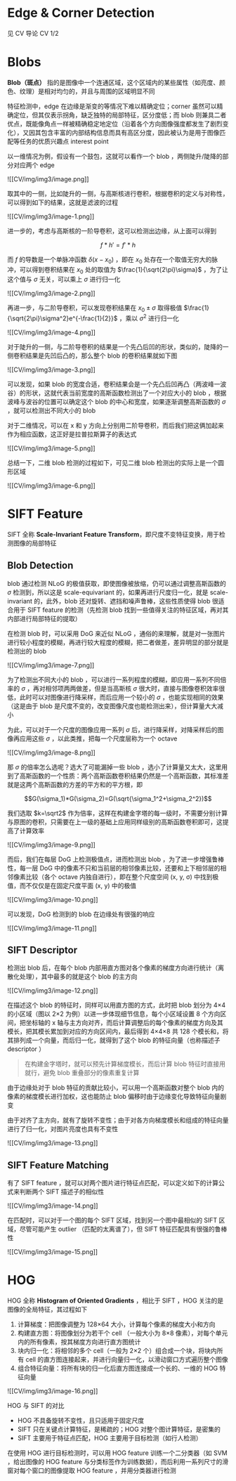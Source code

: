 
# Edge & Corner Detection

见 CV 导论 CV 1/2

# Blobs

**Blob（斑点）** 指的是图像中一个连通区域，这个区域内的某些属性（如亮度、颜色、纹理）是相对均匀的，并且与周围的区域明显不同

特征检测中，edge 在边缘是渐变的等情况下难以精确定位；corner 虽然可以精确定位，但其仅表示拐角，缺乏独特的局部特征，区分度低；而 blob 则兼具二者优点，既能像角点一样被精确稳定地定位（沿着各个方向图像强度都发生了剧烈变化），又因其包含丰富的内部结构信息而具有高区分度，因此被认为是用于图像匹配等任务的优质兴趣点 interest point

以一维情况为例，假设有一个鼓包，这就可以看作一个 blob ，两侧陡升/陡降的部分对应两个 edge 

![[CV/img/img3/image.png]]

取其中的一侧，比如陡升的一侧，与高斯核进行卷积，根据卷积的定义与对称性，可以得到如下的结果，这就是滤波的过程

![[CV/img/img3/image-1.png]]

进一步的，考虑与高斯核的一阶导卷积，这可以检测出边缘，从上面可以得到 

$$f*h'=f'*h$$

而 $f$ 的导数是一个单脉冲函数 $\delta(x-x_0)$ ，即在 $x_0$ 处存在一个取值无穷大的脉冲，可以得到卷积结果在 $x_0$ 处的取值为 $\frac{1}{\sqrt{2\pi}\sigma}$ ，为了让这个值与 $\sigma$ 无关，可以乘上 $\sigma$ 进行归一化

![[CV/img/img3/image-2.png]]

再进一步，与二阶导卷积，可以发现卷积结果在 $x_0 \pm \sigma$ 取得极值 $\frac{1}{\sqrt{2\pi}\sigma^2}e^{-\frac{1}{2}}$ ，乘以 $\sigma^2$ 进行归一化

![[CV/img/img3/image-4.png]]


对于陡升的一侧，与二阶导卷积的结果是一个先凸后凹的形状，类似的，陡降的一侧卷积结果是先凹后凸的，那么整个 blob 的卷积结果就如下图

![[CV/img/img3/image-3.png]]

可以发现，如果 blob 的宽度合适，卷积结果会是一个先凸后凹再凸（两波峰一波谷）的形状，这就代表当前宽度的高斯函数检测出了一个对应大小的 blob ，根据波峰与波谷的位置可以确定这个 blob 的中心和宽度，如果逐渐调整高斯函数的 $\sigma$ ，就可以检测出不同大小的 blob 

对于二维情况，可以在 x 和 y 方向上分别用二阶导卷积，而后我们把这俩加起来作为相应函数，这正好是拉普拉斯算子的表达式

![[CV/img/img3/image-5.png]]

总结一下，二维 blob 检测的过程如下，可见二维 blob 检测出的实际上是一个圆形区域

![[CV/img/img3/image-6.png]]

# SIFT Feature

SIFT 全称 **Scale-Invariant Feature Transform**，即尺度不变特征变换，用于检测图像的局部特征

## Blob Detection

blob 通过检测 NLoG 的极值获取，即使图像被放缩，仍可以通过调整高斯函数的 $\sigma$ 检测到，所以这是 scale-equivariant 的，如果再进行尺度归一化，就是 scale-invariant 的，此外，blob 还对旋转、遮挡和噪声鲁棒，这些性质使得 blob 很适合用于 SIFT feature 的检测（先检测 blob 找到一些值得关注的特征区域，再对其内部进行局部特征的提取）

在检测 blob 时，可以采用 DoG 来近似 NLoG ，通俗的来理解，就是对一张图片进行较小程度的模糊，再进行较大程度的模糊，把二者做差，差异明显的部分就是检测出的 blob 

![[CV/img/img3/image-7.png]]

为了检测出不同大小的 blob ，可以进行一系列程度的模糊，即应用一系列不同倍率的 $\sigma$ ，再对相邻项两两做差，但是当高斯核 $\sigma$ 很大时，直接与图像卷积效率很低，此时可以对图像进行降采样，而后应用一个较小的 $\sigma$ ，也能实现相同的效果（这是由于 blob 是尺度不变的，改变图像尺度也能检测出来），但计算量大大减小

为此，可以对于一个尺度的图像应用一系列 $\sigma$ 后，进行降采样，对降采样后的图像再应用这些 $\sigma$ ，以此类推，把每一个尺度层称为一个 octave

![[CV/img/img3/image-8.png]]

那 $\sigma$ 的倍率怎么选呢？选大了可能漏掉一些 blob ，选小了计算量又太大，这里用到了高斯函数的一个性质：两个高斯函数卷积结果仍然是一个高斯函数，其标准差就是这两个高斯函数的方差的平方和的平方根，即

$$G(\sigma_1)*G(\sigma_2)=G(\sqrt{\sigma_1^2+\sigma_2^2})$$

我们选取 $k=\sqrt2$ 作为倍率，这样在构建金字塔的每一级时，不需要分别计算与原图的卷积，只需要在上一级的基础上应用同样级别的高斯函数卷积即可，这提高了计算效率

![[CV/img/img3/image-9.png]]

而后，我们在每层 DoG 上检测极值点，进而检测出 blob ，为了进一步增强鲁棒性，每一层 DoG 中的像素不只和当前层的相邻像素比较，还要和上下相邻层的相邻像素比较（各个 octave 内独自进行），即在整个尺度空间 (x, y, σ) 中找到极值，而不仅仅是在固定尺度平面 (x, y) 中的极值

![[CV/img/img3/image-10.png]]

可以发现，DoG 检测到的 blob 在边缘处有很强的响应

![[CV/img/img3/image-11.png]]

## SIFT Descriptor

检测出 blob 后，在每个 blob 内部用直方图对各个像素的梯度方向进行统计（离散化处理），其中最多的就是这个 blob 的主方向

![[CV/img/img3/image-12.png]]

在描述这个 blob 的特征时，同样可以用直方图的方式，此时把 blob 划分为 4×4 的小区域（图以 2×2 为例）以进一步体现细节信息，每个小区域设置 8 个方向区间，把坐标轴的 x 轴与主方向对齐，而后计算调整后的每个像素的梯度方向及其模长，把其模长累加到对应的方向区间内，最后得到 4×4×8 共 128 个模长和，将其排列成一个向量，而后归一化，就得到了这个 blob 的特征向量（也称描述子 descriptor ）

>在构建金字塔时，就可以预先计算梯度模长，而后计算 blob 特征时直接用就行，避免 blob 重叠部分的像素重复计算

由于边缘处对于 blob 特征的贡献比较小，可以用一个高斯函数对整个 blob 内的像素的梯度模长进行加权，这也能防止 blob 偏移时由于边缘变化导致特征向量剧变

由于对齐了主方向，就有了旋转不变性；由于对各方向梯度模长和组成的特征向量进行了归一化，对图片亮度也具有不变性

![[CV/img/img3/image-13.png]]

## SIFT Feature Matching

有了 SIFT feature ，就可以对两个图片进行特征点匹配，可以定义如下的计算公式来判断两个 SIFT 描述子的相似性

![[CV/img/img3/image-14.png]]

在匹配时，可以对于一个图的每个 SIFT 区域，找到另一个图中最相似的 SIFT 区域，尽管可能产生 outlier （匹配的太离谱了），但 SIFT 特征匹配具有很强的鲁棒性

![[CV/img/img3/image-15.png]]

# HOG

HOG 全称 **Histogram of Oriented Gradients** ，相比于 SIFT ，HOG 关注的是图像的全局特征，其过程如下
1. 计算梯度：把图像调整为 128×64 大小，计算每个像素的梯度大小和方向
2. 构建直方图：将图像划分为若干个 cell （一般大小为 8×8 像素），对每个单元内的所有像素，按其梯度方向进行直方图统计
3. 块内归一化：将相邻的多个 cell（一般为 2×2 个）组合成一个块，将块内所有 cell 的直方图连接起来，并进行向量归一化，以滑动窗口方式遍历整个图像
4. 组合特征向量：将所有块的归一化后直方图连接成一个长的、一维的 HOG 特征向量

![[CV/img/img3/image-16.png]]

HOG 与 SIFT 的对比
- HOG 不具备旋转不变性，且只适用于固定尺度
- SIFT 只在关键点计算特征，是稀疏的；HOG 对整个图计算特征，是密集的
- SIFT 主要用于特征点匹配，HOG 主要用于目标检测（如行人检测） 

在使用 HOG 进行目标检测时，可以用 HOG feature 训练一个二分类器（如 SVM ，给出图像的 HOG feature 与分类标签作为训练数据），而后利用一系列尺寸的滑窗对每个窗口的图像提取 HOG feature ，并用分类器进行检测

